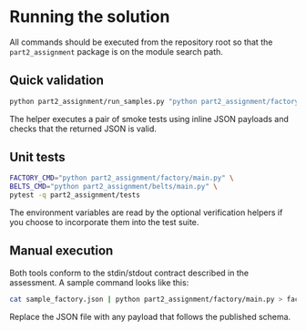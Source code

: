 # Running the solution

All commands should be executed from the repository root so that the
`part2_assignment` package is on the module search path.

## Quick validation

```bash
python part2_assignment/run_samples.py "python part2_assignment/factory/main.py" "python part2_assignment/belts/main.py"
```

The helper executes a pair of smoke tests using inline JSON payloads and checks
that the returned JSON is valid.

## Unit tests

```bash
FACTORY_CMD="python part2_assignment/factory/main.py" \
BELTS_CMD="python part2_assignment/belts/main.py" \
pytest -q part2_assignment/tests
```

The environment variables are read by the optional verification helpers if you
choose to incorporate them into the test suite.

## Manual execution

Both tools conform to the stdin/stdout contract described in the assessment. A
sample command looks like this:

```bash
cat sample_factory.json | python part2_assignment/factory/main.py > factory_output.json
```

Replace the JSON file with any payload that follows the published schema.
